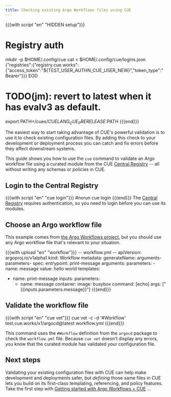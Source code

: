```yaml
---
title: Checking existing Argo Workflows files using CUE
---
```


{{{with _script_ "en" "HIDDEN setup"}}}
# Registry auth
mkdir -p $HOME/.config/cue
cat <<EOD > $HOME/.config/cue/logins.json
{"registries":{"registry.cue.works":{"access_token":"${TEST_USER_AUTHN_CUE_USER_NEW}","token_type":"Bearer"}}}
EOD

# TODO(jm): revert to latest when it has evalv3 as default.
export PATH=/cues/$CUELANG_CUE_PRERELEASE:$PATH
{{{end}}}

The easiest way to start taking advantage of CUE's powerful validation is to
use it to check existing configuration files.
By adding this check to your development or deployment process
you can catch and fix errors before they affect downstream
systems.

This guide shows you how to use the `cue` command to validate an Argo workflow
file using a
curated module from the
CUE [Central Registry](https://registry.cue.works) -- all without writing any
schemas or policies in CUE.

## Login to the Central Registry

{{{with script "en" "cue login"}}}
#norun
cue login
{{{end}}}
The
[Central Registry](https://registry.cue.works)
requires authentication, so you need to login before you can use its modules.

## Choose an Argo workflow file

This example comes from
[the Argo Workflows project](https://github.com/argoproj/argo-workflows/blob/main/examples/arguments-parameters.yaml),
but you should use any Argo workflow file that's relevant to your situation.

{{{with upload "en" "workflow"}}}
-- workflow.yml --
apiVersion: argoproj.io/v1alpha1
kind: Workflow
metadata:
  generateName: arguments-parameters-
spec:
  entrypoint: print-message
  arguments:
    parameters:
    - name: message
      value: hello world
  templates:
  - name: print-message
    inputs:
      parameters:
      - name: message
    container:
      image: busybox
      command: [echo]
      args: ["{{inputs.parameters.message}}"]
{{{end}}}

## Validate the workflow file

{{{with script "en" "cue vet"}}}
cue vet -c -d '#Workflow' test.cue.works/x1/argocd@latest workflow.yml
{{{end}}}

This command uses the `#Workflow` definition from the `argocd` package to check
the `workflow.yml` file. Because `cue vet` doesn't display any errors, you know
that the curated module has validated your configuration file.

## Next steps

Validating your existing configuration files with CUE can help make development
and deployments safer, but *defining* those same files in CUE lets you build on
its first-class templating, referencing, and policy features. Take the first
step with
[Getting started with Argo Workflows + CUE]({{<relref"getting-started-with-argo-workflows-cue">}})
...
